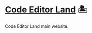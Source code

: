 # [Code Editor Land] 🏝️

Code Editor Land main website.

[Code Editor Land]: https://land.playform.cloud
